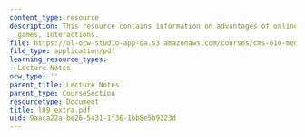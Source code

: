 ```yaml
---
content_type: resource
description: This resource contains information on advantages of online games, online
  games, interactions.
file: https://ol-ocw-studio-app-qa.s3.amazonaws.com/courses/cms-610-media-industries-and-systems-spring-2006/9aaca22abe2654311f361bb8e5b9223d_l09_extra.pdf
file_type: application/pdf
learning_resource_types:
- Lecture Notes
ocw_type: ''
parent_title: Lecture Notes
parent_type: CourseSection
resourcetype: Document
title: l09_extra.pdf
uid: 9aaca22a-be26-5431-1f36-1bb8e5b9223d
---
```

